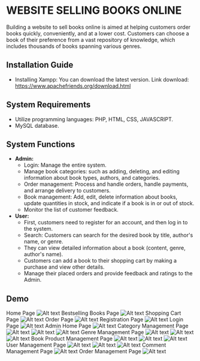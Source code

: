 # WEBSITE SELLING BOOKS ONLINE
Building a website to sell books online is aimed at helping customers order books quickly, conveniently, and at a lower cost. Customers can choose a book of their preference from a vast repository of knowledge, which includes thousands of books spanning various genres.

## Installation Guide
- Installing Xampp: You can download the latest version. Link download: https://www.apachefriends.org/download.html

## System Requirements
- Utilize programming languages: PHP, HTML, CSS, JAVASCRIPT.
- MySQL database.

## System Functions
* **Admin:**
    - Login: Manage the entire system.
    - Manage book categories: such as adding, deleting, and editing information about book types, authors, and categories.
    - Order management: Process and handle orders, handle payments, and arrange delivery to customers.
    - Book management: Add, edit, delete information about books, update quantities in stock, and indicate if a book is in or out of stock.
    - Monitor the list of customer feedback.
* **User:**
    - First, customers need to register for an account, and then log in to the system.
    - Search: Customers can search for the desired book by title, author's name, or genre.
    - They can view detailed information about a book (content, genre, author's name).
    - Customers can add a book to their shopping cart by making a purchase and view other details.
    - Manage their placed orders and provide feedback and ratings to the Admin.

## Demo
Home Page
![Alt text](./Screenshots/Screenshot_1.png) 
Bestselling Books Page
![Alt text](./Screenshots/Screenshot_2.png)
Shopping Cart Page
![Alt text](./Screenshots/Screenshot_3.png)
Order Page
![Alt text](./Screenshots/Screenshot_4.png)
Registration Page
![Alt text](./Screenshots/Screenshot_5.png)
Login Page
![Alt text](./Screenshots/Screenshot_6.png)
Admin Home Page
![Alt text](./Screenshots/Screenshot_7.png)
Category Management Page
![Alt text](./Screenshots/Screenshot_8.png)
![Alt text](./Screenshots/Screenshot_9.png)
![Alt text](./Screenshots/Screenshot_10.png)
Genre Management Page
![Alt text](./Screenshots/Screenshot_11.png)
![Alt text](./Screenshots/Screenshot_12.png)
![Alt text](./Screenshots/Screenshot_13.png)
Book Product Management Page
![Alt text](./Screenshots/Screenshot_14.png)
![Alt text](./Screenshots/Screenshot_15.png)
![Alt text](./Screenshots/Screenshot_16.png)
User Management Page
![Alt text](./Screenshots/Screenshot_17.png)
![Alt text](./Screenshots/Screenshot_18.png)
![Alt text](./Screenshots/Screenshot_19.png)
Comment Management Page
![Alt text](./Screenshots/Screenshot_20.png)
Order Management Page
![Alt text](./Screenshots/Screenshot_21.png)

